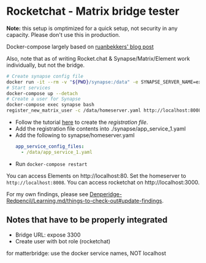 # Rocketchat - Matrix bridge tester

**Note:** this setup is omptimized for a quick setup, not security in any capacity. Please don't use this in production.

Docker-compose largely based on [ruanbekkers' blog post](https://blog.ruanbekker.com/blog/2022/03/29/setup-matrix-and-element-chat-server/)

Also, note that as of writing Rocket.chat & Synapse/Matrix/Element work individually, but not the bridge.
```bash
# Create synapse config file
docker run -it --rm -v "${PWD}/synapse:/data" -e SYNAPSE_SERVER_NAME=example.org -e SYNAPSE_REPORT_STATS=yes matrixdotorg/synapse:latest generate
# Start services
docker-compose up --detach
# Create a user for Synapse
docker-compose exec synapse bash
register_new_matrix_user -c /data/homeserver.yaml http://localhost:8008
```

- Follow the tutorial [here](https://docs.rocket.chat/guides/administration/admin-panel/settings/federation/matrix-bridge/matrix-admin-guide/matrixbridge-configuration) to create the *registration file*.
- Add the registration file contents into ./synapse/app_service_1.yaml
- Add the following to synapse/homeserver.yaml
    ```yml
    app_service_config_files:
      - /data/app_service_1.yaml
    ```
- Run `docker-compose restart`

You can access Elements on http://localhost:80. Set the homeserver to `http://localhost:8008`.
You can access rocketchat on http://localhost:3000.

For my own findings, please see [Denperidge-Redpencil/Learning.md/things-to-check-out#update-findings](https://github.com/Denperidge-Redpencil/Learning.md/blob/main/Notes/things-to-check-out.md#update-findings).

## Notes that have to be properly integrated
- Bridge URL: expose 3300
- Create user with bot role (rocketchat)


for matterbridge: use the docker service names, NOT localhost